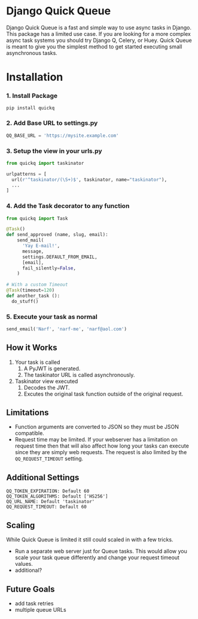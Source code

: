 # Django Quick Queue

Django Quick Queue is a fast and simple way to use async tasks in Django. This package has a limited use case. If you are looking for a more complex async task systems you should try Django Q, Celery, or Huey. Quick Queue is meant to give you the simplest method to get started executing small asynchronous tasks.

# Installation

### 1. Install Package

`pip install quickq`

### 2. Add Base URL to settings.py

```python
QQ_BASE_URL = 'https://mysite.example.com'
```

### 3. Setup the view in your urls.py

```python
from quickq import taskinator

urlpatterns = [
  url(r'^taskinator/(\S+)$', taskinator, name="taskinator"),
  ...
]
```

### 4. Add the Task decorator to any function

```python
from quickq import Task

@Task()
def send_approved (name, slug, email):
    send_mail(
      'Yay E-mail!',
      message,
      settings.DEFAULT_FROM_EMAIL,
      [email],
      fail_silently=False,
    )
    
# With a custom Timeout
@Task(timeout=120)
def another_task ():
  do_stuff()
```

### 5. Execute your task as normal

```python
send_email('Narf', 'narf-me', 'narf@aol.com')
```

## How it Works

1. Your task is called
    1. A PyJWT is generated.
    2. The taskinator URL is called asynchronously.
2. Taskinator view executed
    1. Decodes the JWT.
    2. Excutes the original task function outside of the original request.

## Limitations

- Function arguments are converted to JSON so they must be JSON compatible.
- Request time may be limited. If your webserver has a limitation on request time then that will also affect how long your tasks can execute since they are simply web requests. The request is also limited by the `QQ_REQUEST_TIMEOUT` setting.

## Additional Settings

```
QQ_TOKEN_EXPIRATION: Default 60
QQ_TOKEN_ALGORITHMS: Default ['HS256']
QQ_URL_NAME: Default 'taskinator'
QQ_REQUEST_TIMEOUT: Default 60
```

## Scaling

While Quick Queue is limited it still could scaled in with a few tricks.

- Run a separate web server just for Queue tasks. This would allow you scale your task queue differently and change your request timeout values.
- additional?

## Future Goals

- add task retries
- multiple queue URLs
